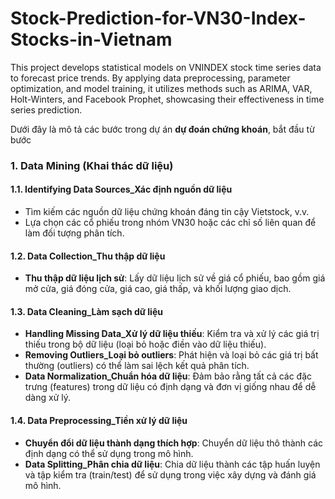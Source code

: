 # Stock-Prediction-for-VN30-Index-Stocks-in-Vietnam
This project develops statistical models on VNINDEX stock time series data to forecast price trends. By applying data preprocessing, parameter optimization, and model training, it utilizes methods such as ARIMA, VAR, Holt-Winters, and Facebook Prophet, showcasing their effectiveness in time series prediction.

Dưới đây là mô tả các bước trong dự án **dự đoán chứng khoán**, bắt đầu từ bước 
### 1. **Data Mining (Khai thác dữ liệu)**

#### 1.1. **Identifying Data Sources_Xác định nguồn dữ liệu**
   - Tìm kiếm các nguồn dữ liệu chứng khoán đáng tin cậy  Vietstock, v.v.
   - Lựa chọn các cổ phiếu trong nhóm VN30 hoặc các chỉ số liên quan để làm đối tượng phân tích.

#### 1.2. **Data Collection_Thu thập dữ liệu**
   - **Thu thập dữ liệu lịch sử**: Lấy dữ liệu lịch sử về giá cổ phiếu, bao gồm giá mở cửa, giá đóng cửa, giá cao, giá thấp, và khối lượng giao dịch.

#### 1.3. **Data Cleaning_Làm sạch dữ liệu**
   - **Handling Missing Data_Xử lý dữ liệu thiếu**: Kiểm tra và xử lý các giá trị thiếu trong bộ dữ liệu (loại bỏ hoặc điền vào dữ liệu thiếu).
   - **Removing Outliers_Loại bỏ outliers**: Phát hiện và loại bỏ các giá trị bất thường (outliers) có thể làm sai lệch kết quả phân tích.
   - **Data Normalization_Chuẩn hóa dữ liệu**: Đảm bảo rằng tất cả các đặc trưng (features) trong dữ liệu có định dạng và đơn vị giống nhau để dễ dàng xử lý.

#### 1.4. **Data Preprocessing_Tiền xử lý dữ liệu**
   - **Chuyển đổi dữ liệu thành dạng thích hợp**: Chuyển dữ liệu thô thành các định dạng có thể sử dụng trong mô hình.
   - **Data Splitting_Phân chia dữ liệu**: Chia dữ liệu thành các tập huấn luyện và tập kiểm tra (train/test) để sử dụng trong việc xây dựng và đánh giá mô hình.



 
